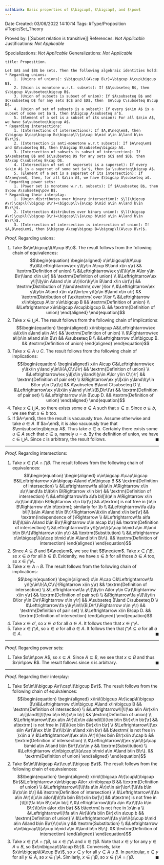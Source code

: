 ```yaml
---
mathLink: Basic properties of $\bigcup$, $\bigcap$, and $\pow$
---
```


<div class="topSpace"></div>

Date Created: 03/06/2022 14:10:14
Tags: #Type/Proposition #Topic/Set_Theory

Proved by: [[Subset relation is transitive]]
References: _Not Applicable_
Justifications: _Not Applicable_

Specializations: _Not Applicable_
Generalizations: _Not Applicable_

``` ad-Proposition
title: Proposition.

Let $A$ and $B$ be sets. Then the following algebraic identities hold:
* Regarding unions:
    1. (Unions of unions): $\bigcup\l(A\cup B\r)=\bigcup A\cup\bigcup B$.
    2. (Union is monotone w.r.t. subsets): If $A\subseteq B$, then $\bigcup A\subseteq\bigcup B$.
    3. (Union of subsets is subset of union): If $A\subseteq B$ and $C\subseteq D$ for any sets $C$ and $D$, then  $A\cup C\subseteq B\cup D$.
    4. (Union of set of subsets is a subset): If every $a\in A$ is a subset of some set $a'$, then $\bigcup A\subseteq a'$.
    5. (Element of a set is a subset of its union): For all $a\in A$, we have $a\subseteq\bigcup A$.
* Regarding intersections:
    1. (Intersections of intersections): If $A,B\neq\em$, then $\bigcap A\cap\bigcap B=\bigcap\l\{a\cap b\mid a\in A\land b\in B\r\}$.
    2. (Intersection is anti-monotone w.r.t subsets): If $A\neq\em$ and $A\subseteq B$, then $\bigcap B\subseteq\bigcap A$.
    3. (Intersection of subsets is subset of intersection): If $A\subseteq B$ and $C\subseteq D$ for any sets $C$ and $D$, then $A\cap C\subseteq B\cap D$.
    4. (Intersection of set of supersets is a superset): If every $a\in A$ is a superset of some set $a'$, then $a'\subseteq\bigcap A$.
    5. (Element of a set is a superset of its intersection): If $A\neq\em$, then, for all $a\in A$, we have $\bigcap A\subseteq a$.
* Regarding power sets:
    1. (Power set is monotone w.r.t. subsets): If $A\subseteq B$, then $\pow A\subseteq\pow B$.
* Regarding their interplay:
    1. (Union distributes over binary intersection): $\l(\bigcup A\r)\cap\l(\bigcup B\r)=\bigcup\l\{a\cap b\mid a\in A\land b\in B\r\}$.
    2. (Intersection distributes over binary union): $\l(\bigcap A\r)\cup\l(\bigcap B\r)=\bigcap\l\{a\cup b\mid a\in A\land b\in B\r\}$.
    3. (Intersection of intersection is intersection of union): If $A,B\neq\em$, then $\bigcap A\cap\bigcap B=\bigcap\l(A\cup B\r)$.

```

<i>Proof.</i> Regarding unions:
1. Take $x\in\bigcup\l(A\cup B\r)$. The result follows from the following chain of equivalences:
$$\begin{equation}
    \begin{aligned}
        x\in\bigcup\l(A\cup B\r)&\Leftrightarrow\ex y\l(y\in A\cup B\land x\in y\r) && \textrm{Definition of union} \\
        &\Leftrightarrow\ex y\l[\l(y\in A\lor y\in B\r)\land x\in u\r] && \textrm{Definition of union} \\
        &\Leftrightarrow\ex y\l[\l(y\in A\land x\in u\r)\lor\l(y\in B\land x\in u\r)\r] && \textrm{Distribution of }\land\textrm{ over }\lor \\
        &\Leftrightarrow\ex y\l(y\in A\land x\in u\r)\lor\ex y\l(y\in B\land x\in u\r) && \textrm{Distribution of }\ex\textrm{ over }\lor \\
        &\Leftrightarrow x\in\bigcup A\lor x\in\bigcup B && \textrm{Definition of union} \\
        &\Leftrightarrow x\in\bigcup A\cup\bigcup B. && \textrm{Definition of union}
    \end{aligned}
\end{equation}$$
2. Take $x\in\bigcup A$. The result follows from the following chain of implications:
$$\begin{equation}
    \begin{aligned}
        x\in\bigcup A&\Leftrightarrow\ex a\l(x\in a\land a\in A\r) && \textrm{Definition of union} \\
        &\Rightarrow\ex a\l(x\in a\land a\in B\r) && A\subseteq B \\
        &\Leftrightarrow x\in\bigcup B. && \textrm{Definition of union}
    \end{aligned}
\end{equation}$$
3. Take $x\in A\cup C$. The result follows from the following chain of implications:
$$\begin{equation}
    \begin{aligned}
        x\in A\cup C&\Leftrightarrow\ex y\l(x\in y\land y\in\l\{A,C\r\}\r) && \textrm{Definition of union} \\
        &\Leftrightarrow\ex y\l[x\in y\land\l(y\in A\lor y\in C\r)\r] && \textrm{Definition of pair set} \\
        &\Rightarrow\ex y\l[x\in y\land\l(y\in B\lor y\in D\r)\r] && A\subseteq B\land C\subseteq D \\
        &\Leftrightarrow\ex y\l(x\in y\land y\in\l\{B,D\r\}\r) && \textrm{Definition of pair set} \\
        &\Leftrightarrow x\in B\cup D. && \textrm{Definition of union}
    \end{aligned}
\end{equation}$$
4. Take $x\in\bigcup A$, so there exists some $a\in A$ such that $x\in a$. Since $a\subseteq b$, we see that $x\in b$ too.
5. If $A=\em$, then the result is vacuously true. Assume otherwise and take $a\in A$. If $a=\em$, it is also vacuously true that $\em\subseteq\bigcup A$. Thus take $c\in a$. Certainly there exists some $u\in A$ such that $c\in u$, namely $u=a$. By the definition of union, we have $c\in\bigcup A$. Since $c$ is arbitrary, the result follows.<span style="float:right;">$\blacksquare$</span>

---

<i>Proof.</i> Regarding intersections:
1. Take $x\in\bigcap A\cap\bigcap B$. The result follows from the following chain of equivalences:
$$\begin{equation}
	\begin{aligned}
		x\in\bigcap A\cap\bigcap B&\Leftrightarrow x\in\bigcap A\land x\in\bigcap B && \textrm{Definition of intersection} \\
        &\Leftrightarrow\fa a\l(a\in A\Rightarrow x\in a\r)\land\fa b\l(b\in B\Rightarrow x\in b\r) && \textrm{Definition of intersection} \\
        &\Leftrightarrow\fa a\fa b\l[\l(a\in A\Rightarrow x\in a\r)\land\l(b\in B\Rightarrow x\in b\r)\r] && a\textrm{ is not free in }b\in B\Rightarrow x\in b\textrm{; similarly for }b \\
        &\Leftrightarrow\fa a\fa b\l[\l(a\in A\land b\in B\r)\Rightarrow\l(x\in a\land x\in b\r)\r] && \textrm{Independence of }\Rightarrow \\
        &\Leftrightarrow\fa a\fa b\l[\l(a\in A\land b\in B\r)\Rightarrow x\in a\cap b\r] && \textrm{Definition of intersection} \\
        &\Leftrightarrow\fa y\l(y\in\l\{a\cap b\mid a\in A\land b\in B\r\}\Rightarrow x\in y\r) && \textrm{Substitution} \\
        &\Leftrightarrow x\in\bigcap\l\{a\cap b\mid a\in A\land b\in B\r\}. && \textrm{Definition of intersection}
	\end{aligned}
\end{equation}$$
2. Since $A\subseteq B$ and $A\neq\em$, we see that $B\neq\em$. Take $x\in\bigcap B$, so $x\in b$ for all $b\in B$. Evidently, we have $x\in b$ for all those $b\in A$ too, so $x\in\bigcap A$.
3. Take $x\in A\cap B$. The result follows from the following chain of implications:
$$\begin{equation}
	\begin{aligned}
        x\in A\cap C&\Leftrightarrow\fa y\l(y\in\l\{A,C\r\}\Rightarrow x\in y\r) && \textrm{Definition of intersection} \\
        &\Leftrightarrow\fa y\l[\l(y\in A\lor y\in C\r)\Rightarrow x\in y\r] && \textrm{Definition of pair set} \\
        &\Rightarrow\fa y\l[\l(y\in B\lor y\in D\r)\Rightarrow x\in y\r] && A\subseteq B\land C\subseteq D \\
        &\Leftrightarrow\fa y\l(y\in\l\{B,D\r\}\Rightarrow x\in y\r) && \textrm{Definition of pair set} \\
        &\Leftrightarrow x\in B\cap D. && \textrm{Definition of intersection}
	\end{aligned}
\end{equation}$$
3. Take $x\in a'$, so $x\in a$ for all $a\in A$. It follows then that $x\in\bigcap A$.
4. Take $x\in\bigcap A$, so $x\in a$ for all $a\in A$. It follows then that $\bigcap A\subseteq a$ for all $a\in A$.<span style="float:right;">$\blacksquare$</span>

---

<i>Proof.</i> Regarding power sets:
1. Take $x\in\pow A$, so $x\subseteq A$. Since $A\subseteq B$, we see that $x\subseteq B$ and thus $x\in\pow B$. The result follows since $x$ is arbitrary.<span style="float:right;">$\blacksquare$</span>

---

<i>Proof.</i> Regarding their interplay:
1. Take $x\in\l(\bigcup A\r)\cap\l(\bigcup B\r)$. The result follows from the following chain of equivalences:
$$\begin{equation}
	\begin{aligned}
        x\in\l(\bigcup A\r)\cap\l(\bigcup B\r)&\Leftrightarrow x\in\bigcup A\land x\in\bigcup B && \textrm{Definition of intersection} \\
        &\Leftrightarrow\l[\l(\ex a\in A\r)x\in a\r]\land\l[\l(\ex b\in B\r)x\in b\r] && \textrm{Definition of union} \\
        &\Leftrightarrow\l(\ex a\in A\r)\l[x\in a\land\l[\l(\ex b\in B\r)x\in b\r]\r] && a\textrm{ is not free in }\l[\l(\ex b\in B\r)x\in b\r] \\
        &\Leftrightarrow\l(\ex a\in A\r)\l(\ex b\in B\r)\l(x\in a\land x\in b\r) && b\textrm{ is not free in }x\in a \\
        &\Leftrightarrow\l(\ex a\in A\r)\l(\ex b\in B\r)x\in a\cap b && \textrm{Definition of intersection} \\
        &\Leftrightarrow\l(\ex y\in\l\{a\cap b\mid a\in A\land b\in B\r\}\r)x\in y && \textrm{Substitution} \\
        &\Leftrightarrow x\in\bigcup\l\{a\cap b\mid a\in A\land b\in B\r\}. && \textrm{Definition of union}
	\end{aligned}
\end{equation}$$
2. Take $x\in\l(\bigcap A\r)\cup\l(\bigcap B\r)$. The result follows from the following chain of equivalences:
$$\begin{equation}
	\begin{aligned}
        x\in\l(\bigcap A\r)\cup\l(\bigcap B\r)&\Leftrightarrow x\in\bigcap A\lor x\in\bigcap B && \textrm{Definition of union} \\
        &\Leftrightarrow\l[\l(\fa a\in A\r)x\in a\r]\lor\l[\l(\fa b\in B\r)x\in b\r] && \textrm{Definition of intersection} \\
        &\Leftrightarrow\l(\fa a\in A\r)\l[x\in a\lor\l[\l(\fa b\in B\r)x\in b\r]\r] && a\textrm{ is not free in }\l[\l(\fa b\in B\r)x\in b\r] \\
        &\Leftrightarrow\l(\fa a\in A\r)\l(\fa b\in B\r)\l(x\in a\lor x\in b\r) && b\textrm{ is not free in }x\in a \\
        &\Leftrightarrow\l(\fa a\in A\r)\l(\fa b\in B\r)x\in a\cup b && \textrm{Definition of union} \\
        &\Leftrightarrow\l(\fa y\in\l\{a\cup b\mid a\in A\land b\in B\r\}\r)x\in y && \textrm{Substitution} \\
        &\Leftrightarrow x\in\bigcap\l\{a\cup b\mid a\in A\land b\in B\r\}. && \textrm{Definition of intersection}
	\end{aligned}
\end{equation}$$
3. Take $x\in\bigcap A\cap\bigcap B$, so $x\in\bigcap A$ and $x\in\bigcap B$. Note that $x\in y$ for any $y\in A\cup B$, so $x\in\bigcap\l(A\cup B\r)$. Conversely, take $x\in\bigcap\l(A\cup B\r)$, so $x\in y$ for all $y\in A\cup B$. In particular, $x\in y$ for all $y\in A$, so $x\in\bigcap A$. Similarly, $x\in\bigcap B$, so $x\in\bigcap A\cap\bigcap B$.<span style="float:right;">$\blacksquare$</span>
